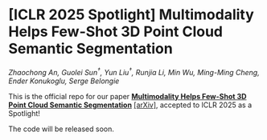 # [ICLR 2025 Spotlight] Multimodality Helps Few-Shot 3D Point Cloud Semantic Segmentation

*Zhaochong An, Guolei Sun<sup>†</sup>, Yun Liu<sup>†</sup>, Runjia Li, Min Wu, Ming-Ming Cheng, Ender Konukoglu, Serge Belongie*

This is the official repo for our paper [**Multimodality Helps Few-Shot 3D Point Cloud Semantic Segmentation**](https://arxiv.org/abs/2410.22489) [\[arXiv\]](https://arxiv.org/abs/2410.22489), accepted to ICLR 2025 as a Spotlight!

The code will be released soon.